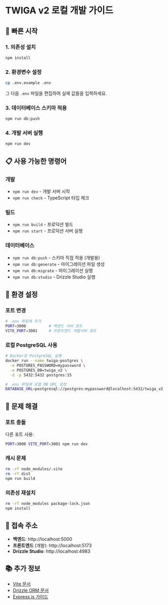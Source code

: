 # TWIGA v2 로컬 개발 가이드

## 🚀 빠른 시작

### 1. 의존성 설치
```bash
npm install
```

### 2. 환경변수 설정
```bash
cp .env.example .env
```
그 다음 `.env` 파일을 편집하여 실제 값들을 입력하세요.

### 3. 데이터베이스 스키마 적용
```bash
npm run db:push
```

### 4. 개발 서버 실행
```bash
npm run dev
```

## 📋 사용 가능한 명령어

### 개발
- `npm run dev` - 개발 서버 시작
- `npm run check` - TypeScript 타입 체크

### 빌드
- `npm run build` - 프로덕션 빌드
- `npm run start` - 프로덕션 서버 실행

### 데이터베이스
- `npm run db:push` - 스키마 직접 적용 (개발용)
- `npm run db:generate` - 마이그레이션 파일 생성
- `npm run db:migrate` - 마이그레이션 실행
- `npm run db:studio` - Drizzle Studio 실행

## 🔧 환경 설정

### 포트 변경
```bash
# .env 파일에 추가
PORT=3000          # 백엔드 서버 포트
VITE_PORT=3001     # 프론트엔드 개발서버 포트
```

### 로컬 PostgreSQL 사용
```bash
# Docker로 PostgreSQL 실행
docker run --name twiga-postgres \
  -e POSTGRES_PASSWORD=mypassword \
  -e POSTGRES_DB=twiga_v2 \
  -d -p 5432:5432 postgres:15

# .env 파일에 로컬 DB URL 설정
DATABASE_URL=postgresql://postgres:mypassword@localhost:5432/twiga_v2
```

## 🐛 문제 해결

### 포트 충돌
다른 포트 사용:
```bash
PORT=3000 VITE_PORT=3001 npm run dev
```

### 캐시 문제
```bash
rm -rf node_modules/.vite
rm -rf dist
npm run build
```

### 의존성 재설치
```bash
rm -rf node_modules package-lock.json
npm install
```

## 🔗 접속 주소

- **백엔드**: http://localhost:5000
- **프론트엔드** (개발): http://localhost:5173
- **Drizzle Studio**: http://localhost:4983

## 📚 추가 정보

- [Vite 문서](https://vitejs.dev/)
- [Drizzle ORM 문서](https://orm.drizzle.team/)
- [Express.js 가이드](https://expressjs.com/)
